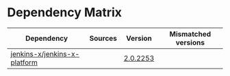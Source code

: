 # Dependency Matrix

Dependency | Sources | Version | Mismatched versions
---------- | ------- | ------- | -------------------
[jenkins-x/jenkins-x-platform](https://github.com/jenkins-x/jenkins-x-platform) |  | [2.0.2253](https://github.com/jenkins-x/jenkins-x-platform/releases/tag/v2.0.2253) | 
